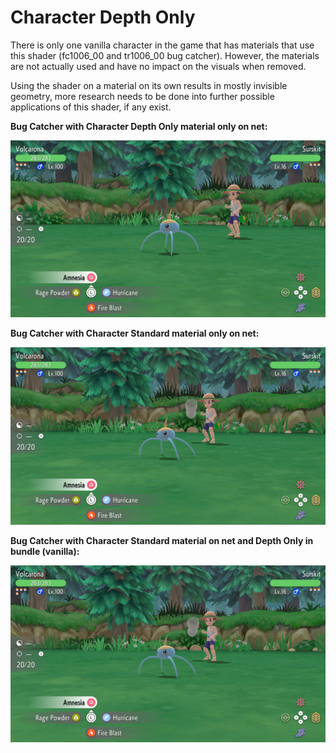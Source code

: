 # Character Depth Only

There is only one vanilla character in the game that has materials that use this shader (fc1006_00 and tr1006_00 bug catcher).
However, the materials are not actually used and have no impact on the visuals when removed.

Using the shader on a material on its own results in mostly invisible geometry, more research needs to be done into further possible
applications of this shader, if any exist.

**Bug Catcher with Character Depth Only material only on net:**

![shaders-depth-only-1](/img/lumitool-guides/characters/shaders-depth-only-1.webp)

**Bug Catcher with Character Standard material only on net:**

![shaders-depth-only-2](/img/lumitool-guides/characters/shaders-depth-only-2.webp)

**Bug Catcher with Character Standard material on net and Depth Only in bundle (vanilla):**

![shaders-depth-only-3](/img/lumitool-guides/characters/shaders-depth-only-3.webp)